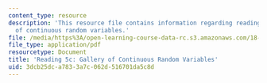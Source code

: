 ```yaml
---
content_type: resource
description: 'This resource file contains information regarding reading 5c: gallery
  of continuous random variables.'
file: /media/https%3A/open-learning-course-data-rc.s3.amazonaws.com/18-05-introduction-to-probability-and-statistics-spring-2014/3dcb25dca7833a7c062d516701da5c8d_MIT18_05S14_Reading5c.pdf
file_type: application/pdf
resourcetype: Document
title: 'Reading 5c: Gallery of Continuous Random Variables'
uid: 3dcb25dc-a783-3a7c-062d-516701da5c8d
---
```

